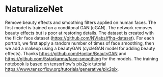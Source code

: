 # NaturalizeNet
Remove beauty effects and smoothing filters applied on human faces. The first model is trained on a conditonal GAN (cGAN). The network removes beauty effects but is poor at restoring details. The dataset is created with  the flickr face dataset (https://github.com/NVlabs/ffhq-dataset). For each portrait, we first apply a random number of times of face smoothing, then we add a makeup using a beautyGAN (cycleGAN model for adding beauty effects). Thanks https://github.com/Honlan/BeautyGAN and https://github.com/5starkarma/face-smoothing for the models. The training notebook is based on tensorflow's  pix2pix tutorial https://www.tensorflow.org/tutorials/generative/pix2pix. 
